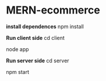 # MERN-ecommerce

**install dependences** 
npm install 

**Run client side** 
cd client

node app

**Run server side** 
cd server

npm start

